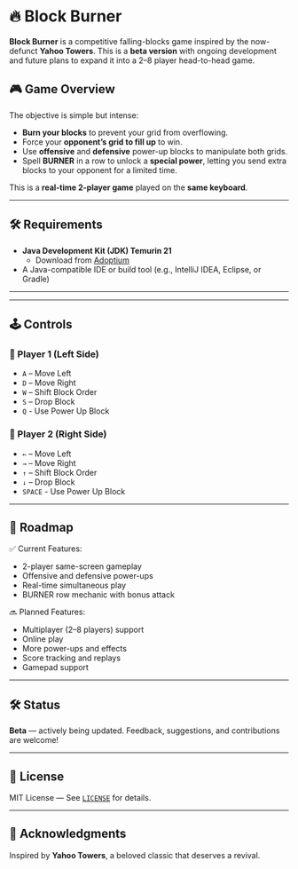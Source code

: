 # 🔥 Block Burner

**Block Burner** is a competitive falling-blocks game inspired by the now-defunct **Yahoo Towers**. This is a **beta version** with ongoing development and future plans to expand it into a 2–8 player head-to-head game.

## 🎮 Game Overview

The objective is simple but intense:

- **Burn your blocks** to prevent your grid from overflowing.
- Force your **opponent’s grid to fill up** to win.
- Use **offensive** and **defensive** power-up blocks to manipulate both grids.
- Spell **BURNER** in a row to unlock a **special power**, letting you send extra blocks to your opponent for a limited time.

This is a **real-time 2-player game** played on the **same keyboard**.

---

## 🛠 Requirements

- **Java Development Kit (JDK) Temurin 21**
  - Download from [Adoptium](https://adoptium.net/)
- A Java-compatible IDE or build tool (e.g., IntelliJ IDEA, Eclipse, or Gradle)

---

---

## 🕹️ Controls

### 👤 Player 1 (Left Side)
- `A` – Move Left  
- `D` – Move Right  
- `W` – Shift Block Order  
- `S` – Drop Block
- `Q` - Use Power Up Block 

### 👤 Player 2 (Right Side)
- `←` – Move Left  
- `→` – Move Right  
- `↑` – Shift Block Order  
- `↓` – Drop Block
- `SPACE` - Use Power Up Block  

---

## 🚧 Roadmap

✅ Current Features:
- 2-player same-screen gameplay  
- Offensive and defensive power-ups  
- Real-time simultaneous play  
- BURNER row mechanic with bonus attack

🔜 Planned Features:
- Multiplayer (2–8 players) support  
- Online play  
- More power-ups and effects  
- Score tracking and replays  
- Gamepad support

---

## 🛠 Status

**Beta** — actively being updated. Feedback, suggestions, and contributions are welcome!

---

## 📜 License

MIT License — See [`LICENSE`](./LICENSE) for details.

---

## 🙏 Acknowledgments

Inspired by **Yahoo Towers**, a beloved classic that deserves a revival.
